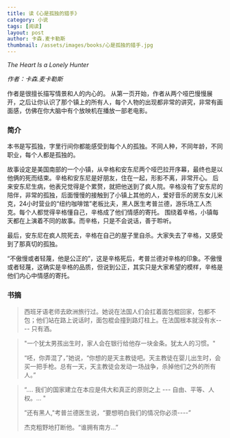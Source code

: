 ```yaml
---
title: 读《心是孤独的猎手》 
category: 小说  
tags: [阅读]  
layout: post  
author: 卡森.麦卡勒斯
thumbnail: /assets/images/books/心是孤独的猎手.jpg
---
```


*The Heart Is a Lonely Hunter*

*作者：卡森.麦卡勒斯*

作者是很擅长描写情景和人的内心的。
从第一页开始，作者从两个哑巴慢慢展开，之后让你认识了那个镇上的所有人，每个人物的出现都非常的讲究，非常有画面感，仿佛在你大脑中有个放映机在播放一部老电影。

### 简介

本书是写孤独，字里行间你都能感受到每个人的孤独。不同人种，不同年龄，不同职业，每个人都是孤独的。

故事设定是美国南部的一个小镇，从辛格和安东尼两个哑巴拉开序幕，最终也是以他俩的死而结束。辛格和安东尼是好朋友，住在一起，形影不离，非常开心。
后来安东尼生病，他表兄觉得是个累赘，就把他送到了疯人院。辛格没有了安东尼的陪伴，非常的孤独，后面慢慢的接触到了小镇上其他的人，爱好音乐的房东女儿米克，24小时营业的“纽约咖啡馆”老板比夫，黑人医生考普兰德，游乐场工人杰克。每个人都觉得辛格懂自己，辛格成了他们情感的寄托。
围绕着辛格，小镇每天都在上演着不同的故事。而辛格，只是不会说话，善于聆听。

最后，安东尼在疯人院死去，辛格在自己的屋子里自杀。大家失去了辛格，又感受到了那真切的孤独。

“不傲慢或者轻蔑，他是公正的”，这是辛格死后，考普兰德对辛格的印象。不傲慢或者轻蔑，这确实是辛格的品质，但说到公正，其实只是大家希望的模样，辛格是他们内心中情感的寄托。

### 书摘

> 西班牙语老师去欧洲旅行过。她说在法国人们会扛着面包棍回家，包都不包；他们站在路上说话时，面包棍会撞到路灯柱上。在法国根本就没有水---- 只有酒。


> "一个犹太男孩出生时，家人会在银行给他存一块金条。犹太人的习惯。"
>
> “呸，你弄混了，”她说，“你想的是天主教徒吧。天主教徒在婴儿出生时，会买一把手枪。总有一天，天主教徒会发动一场战争，杀掉他们之外的所有人。”

> “.... 我们的国家建立在本应是伟大和真正的原则之上 --- 自由、平等、人权。... "
>
> ”还有黑人,"考普兰德医生说，“要想明白我们的情况你必须----”
>
> 杰克粗野地打断他。“谁拥有南方...”